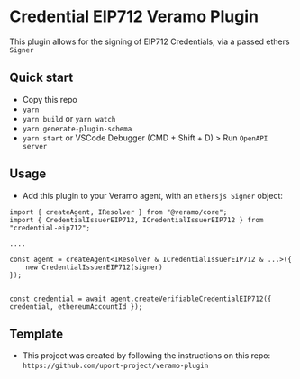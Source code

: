 # Credential EIP712 Veramo Plugin

This plugin allows for the signing of EIP712 Credentials, via a passed ethers `Signer`

## Quick start

* Copy this repo
* `yarn`
* `yarn build` or `yarn watch`
* `yarn generate-plugin-schema`
* `yarn start` or VSCode Debugger (CMD + Shift + D) > Run `OpenAPI server`

## Usage
* Add this plugin to your Veramo agent, with an `ethersjs Signer` object:

```
import { createAgent, IResolver } from "@veramo/core";
import { CredentialIssuerEIP712, ICredentialIssuerEIP712 } from "credential-eip712";

....

const agent = createAgent<IResolver & ICredentialIssuerEIP712 & ...>({
    new CredentialIssuerEIP712(signer)
});


const credential = await agent.createVerifiableCredentialEIP712({ credential, ethereumAccountId });
```

## Template
* This project was created by following the instructions on this repo: `https://github.com/uport-project/veramo-plugin`